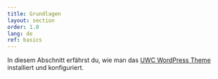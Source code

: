 ```yaml
---
title: Grundlagen
layout: section
order: 1.0
lang: de
ref: basics
---
```


In diesem Abschnitt erfährst du, wie man das [UWC WordPress Theme](https://github.com/uwc/uwc-website) installiert und konfiguriert.
